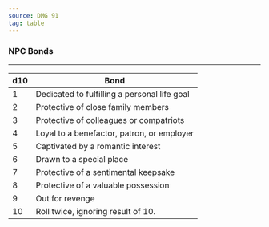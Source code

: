 ```yaml
---
source: DMG 91
tag: table
---
```


### NPC Bonds
---
|d10|Bond|
|----|------------|
|1|Dedicated to fulfilling a personal life goal|
|2|Protective of close family members|
|3|Protective of colleagues or compatriots|
|4|Loyal to a benefactor, patron, or employer|
|5|Captivated by a romantic interest|
|6|Drawn to a special place|
|7|Protective of a sentimental keepsake|
|8|Protective of a valuable possession|
|9|Out for revenge|
|10|Roll twice, ignoring result of 10.|
